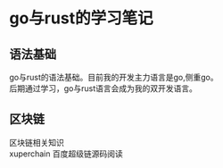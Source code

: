 # go与rust的学习笔记

## 语法基础  
go与rust的语法基础。目前我的开发主力语言是go,侧重go。  
后期通过学习，go与rust语言会成为我的双开发语言。

## 区块链  
区块链相关知识  
xuperchain 百度超级链源码阅读  

    